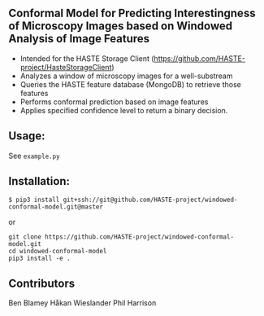 ## Conformal Model for Predicting Interestingness of Microscopy Images based on Windowed Analysis of Image Features

- Intended for the HASTE Storage Client (https://github.com/HASTE-project/HasteStorageClient)
- Analyzes a window of microscopy images for a well-substream
- Queries the HASTE feature database (MongoDB) to retrieve those features
- Performs conformal prediction based on image features
- Applies specified confidence level to return a binary decision.

## Usage:

See `example.py`

## Installation:

```
$ pip3 install git+ssh://git@github.com/HASTE-project/windowed-conformal-model.git@master
```

or 

```
git clone https://github.com/HASTE-project/windowed-conformal-model.git
cd windowed-conformal-model
pip3 install -e .
```

## Contributors

Ben Blamey
Håkan Wieslander
Phil Harrison
